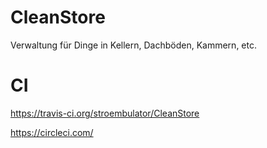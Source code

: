 # CleanStore
Verwaltung für Dinge in Kellern, Dachböden, Kammern, etc.

# CI
https://travis-ci.org/stroembulator/CleanStore

https://circleci.com/
